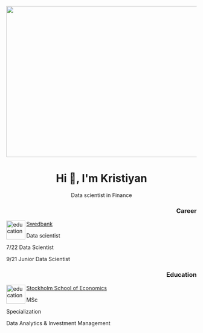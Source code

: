 <img align="center" width="900" height="400"
    src="https://media1.giphy.com/media/qgQUggAC3Pfv687qPC/giphy.gif?cid=790b7611959c21dc04608f45791483d046f8cefd859d1a5c&rid=giphy.gif&ct=g"></img>


<h1 align="center">Hi 👋, I'm Kristiyan</h1>
<p align="center">Data scientist in Finance</h3>


<h3 align="right">Career</h3>
<img align="left" alt="education" width="50" height="50"
    src="https://upload.wikimedia.org/wikipedia/en/thumb/4/41/F%C3%B6reningsSparbanken_%28logo%29.jpg/238px-F%C3%B6reningsSparbanken_%28logo%29.jpg">
<a align="left" href="https://www.swedbank.se/">Swedbank</a>
<p>Data scientist</p>
<p align="left">7/22 Data Scientist</p>
<p align="left">9/21 Junior Data Scientist</p>



<h3 align="right">Education</h3>
<img align="left" alt="education" width="50" height="50"
    src="https://www.wearefreemovers.com/wp-content/uploads/2020/09/Stockholm-School-of-Economics-logo.png">
<a align="left" href="https://www.hhs.se/">Stockholm School of Economics</a>
<p align="left">MSc</p>
<p align="left">Specialization</p>
<p align="left">Data Analytics & Investment Management</p>
